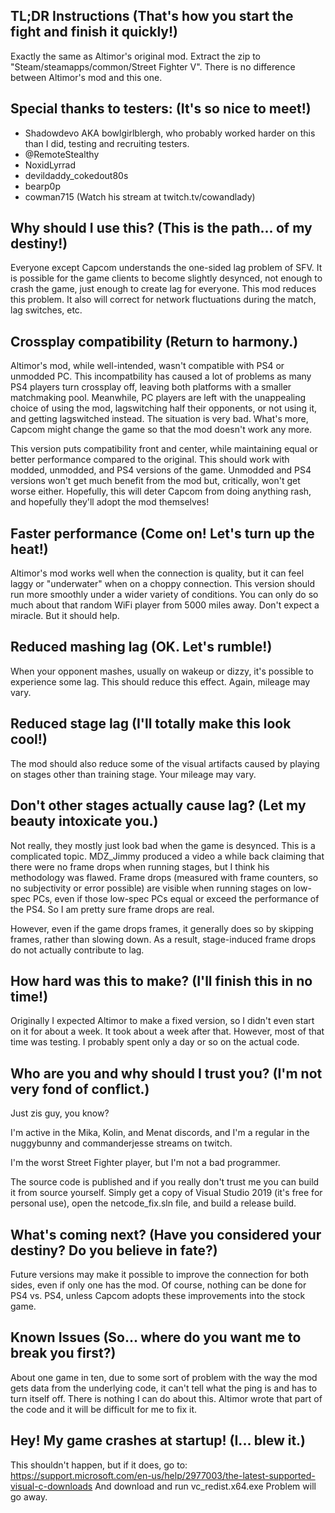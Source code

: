 ## TL;DR Instructions (That's how you start the fight and finish it quickly!)
Exactly the same as Altimor's original mod.
Extract the zip to "Steam/steamapps/common/Street Fighter V".
There is no difference between Altimor's mod and this one.

## Special thanks to testers: (It's so nice to meet!)
* Shadowdevo AKA bowlgirlblergh, who probably worked harder on this than
I did, testing and recruiting testers.
* @RemoteStealthy
* NoxidLyrrad
* devildaddy_cokedout80s
* bearp0p
* cowman715 (Watch his stream at twitch.tv/cowandlady)

## Why should I use this? (This is the path... of my destiny!)
Everyone except Capcom understands the one-sided lag problem of SFV.  It 
is possible for the game clients to become slightly desynced, not enough 
to crash the game, just enough to create lag for everyone.  This mod
reduces this problem.  It also will correct for network fluctuations during
the match, lag switches, etc.

## Crossplay compatibility (Return to harmony.)
Altimor's mod, while well-intended, wasn't compatible with PS4 or unmodded PC.
This incompatbility has caused a lot of problems as many PS4 players turn
crossplay off, leaving both platforms with a smaller matchmaking pool.
Meanwhile, PC players are left with the unappealing choice of using the mod,
lagswitching half their opponents, or not using it, and getting lagswitched
instead.  The situation is very bad.  What's more, Capcom might change the
game so that the mod doesn't work any more.

This version puts compatibility front and center, while maintaining equal or 
better performance compared to the original.  This should work with modded, 
unmodded, and PS4 versions of the game.  Unmodded and PS4 versions won't get
much benefit from the mod but, critically, won't get worse either.  Hopefully,
this will deter Capcom from doing anything rash, and hopefully they'll adopt
the mod themselves!

## Faster performance (Come on! Let's turn up the heat!)
Altimor's mod works well when the connection is quality, but it can feel laggy
or "underwater" when on a choppy connection.  This version should run more
smoothly under a wider variety of conditions.  You can only do so much about
that random WiFi player from 5000 miles away.  Don't expect a miracle.  But
it should help.

## Reduced mashing lag (OK.  Let's rumble!)
When your opponent mashes, usually on wakeup or dizzy, it's possible to 
experience some lag.  This should reduce this effect.  Again, mileage may
vary.

## Reduced stage lag (I'll totally make this look cool!)
The mod should also reduce some of the visual artifacts caused by playing on 
stages other than training stage.  Your mileage may vary.

## Don't other stages actually cause lag? (Let my beauty intoxicate you.)
Not really, they mostly just look bad when the game is desynced.  This is
a complicated topic.  MDZ_Jimmy produced a video a while back claiming 
that there were no frame drops when running stages, but I think his 
methodology was flawed.  Frame drops (measured with frame counters, so
no subjectivity or error possible) are visible when running stages on 
low-spec PCs, even if those low-spec PCs equal or exceed the performance of
the PS4.  So I am pretty sure frame drops are real.

However, even if the game drops frames, it generally does so by skipping
frames, rather than slowing down.  As a result, stage-induced frame drops
do not actually contribute to lag.

## How hard was this to make? (I'll finish this in no time!)
Originally I expected Altimor to make a fixed version, so I didn't even start 
on it for about a week.  It took about a week after that.  However, most of 
that time was testing.  I probably spent only a day or so on the actual code.

## Who are you and why should I trust you? (I'm not very fond of conflict.)
Just zis guy, you know?

I'm active in the Mika, Kolin, and Menat discords, and I'm a regular in the
nuggybunny and commanderjesse streams on twitch.

I'm the worst Street Fighter player, but I'm not a bad programmer.

The source code is published and if you really don't trust me you can build
it from source yourself.  Simply get a copy of Visual Studio 2019 (it's free
for personal use), open the netcode_fix.sln file, and build a release build.

## What's coming next? (Have you considered your destiny? Do you believe in fate?)
Future versions may make it possible to improve the connection for both sides,
even if only one has the mod.  Of course, nothing can be done for PS4 vs. PS4,
unless Capcom adopts these improvements into the stock game.

## Known Issues (So... where do you want me to break you first?)
About one game in ten, due to some sort of problem with the way the mod gets
data from the underlying code, it can't tell what the ping is and has to turn
itself off.  There is nothing I can do about this.  Altimor wrote that part
of the code and it will be difficult for me to fix it.

## Hey!  My game crashes at startup!  (I... blew it.)
This shouldn't happen, but if it does, go to:
https://support.microsoft.com/en-us/help/2977003/the-latest-supported-visual-c-downloads
And download and run vc_redist.x64.exe
Problem will go away.
